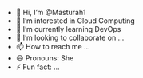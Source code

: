 - 👋 Hi, I’m @Masturah1
- 👀 I’m interested in Cloud Computing
- 🌱 I’m currently learning DevOps
- 💞️ I’m looking to collaborate on ...
- 📫 How to reach me ...
- 😄 Pronouns: She
- ⚡ Fun fact: ...

<!---
Masturah1/Masturah1 is a ✨ special ✨ repository because its `README.md` (this file) appears on your GitHub profile.
You can click the Preview link to take a look at your changes.
--->

